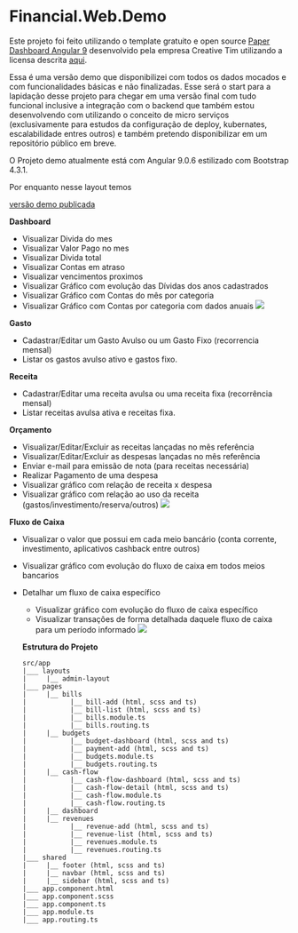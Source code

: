 # Financial.Web.Demo

Este projeto foi feito utilizando o template gratuito e open source [Paper Dashboard Angular 9](https://github.com/creativetimofficial/paper-dashboard-angular) desenvolvido pela empresa Creative Tim utilizando a licensa descrita [aqui](../master/LICENSE.md).

Essa é uma versão demo que disponibilizei com todos os dados mocados e com funcionalidades básicas e não finalizadas. Esse será o start para a lapidação desse projeto para chegar em uma versão final com tudo funcional inclusive a integração com o backend que também estou desenvolvendo com utilizando o conceito de micro serviços (exclusivamente para estudos da configuração de deploy, kubernates, escalabilidade entres outros) e também pretendo disponibilizar em um repositório público em breve.

O Projeto demo atualmente está com Angular 9.0.6 estilizado com Bootstrap 4.3.1.

Por enquanto nesse layout temos

[versão demo publicada](https://pauloderney.github.io/Financial.Web.Demo/#/pages/dashboard)

__Dashboard__
- Visualizar Divida do mes
- Visualizar Valor Pago no mes
- Visualizar Divida total
- Visualizar Contas em atraso
- Visualizar vencimentos proximos
- Visualizar Gráfico com evolução das Dívidas dos anos cadastrados
- Visualizar Gráfico com Contas do mês por categoria
- Visualizar Gráfico com Contas por categoria com dados anuais
![](../master/docs/dashboard.PNG?raw=true)

__Gasto__
- Cadastrar/Editar um Gasto Avulso ou um Gasto Fixo (recorrencia mensal)
- Listar os gastos avulso ativo e gastos fixo.

__Receita__
- Cadastrar/Editar uma receita avulsa ou uma receita fixa (recorrência mensal)
- Listar receitas avulsa ativa e receitas fixa.

__Orçamento__
- Visualizar/Editar/Excluir as receitas lançadas no mês referência
- Visualizar/Editar/Excluir as despesas lançadas no mês referência
- Enviar e-mail para emissão de nota (para receitas necessária)
- Realizar Pagamento de uma despesa
- Visualizar gráfico com relação de receita x despesa
- Visualizar gráfico com relação ao uso da receita (gastos/investimento/reserva/outros)
![](../master/docs/budget.PNG?raw=true)

__Fluxo de Caixa__
- Visualizar o valor que possui em cada meio bancário (conta corrente, investimento, aplicativos cashback entre outros)
- Visualizar gráfico com evolução do fluxo de caixa em todos meios bancarios
- Detalhar um fluxo de caixa específico
  - Visualizar gráfico com evolução do fluxo de caixa específico
  - Visualizar transações de forma detalhada daquele fluxo de caixa para um período informado
  ![](../master/docs/cash-flow.PNG?raw=true)
  
  __Estrutura do Projeto__
  ```
  src/app  
  |___ layouts  
  |     |__ admin-layout  
  |___ pages  
  |     |__ bills  
  |           |__ bill-add (html, scss and ts)  
  |           |__ bill-list (html, scss and ts)  
  |           |__ bills.module.ts  
  |           |__ bills.routing.ts  
  |     |__ budgets  
  |           |__ budget-dashboard (html, scss and ts)  
  |           |__ payment-add (html, scss and ts)  
  |           |__ budgets.module.ts  
  |           |__ budgets.routing.ts  
  |     |__ cash-flow  
  |           |__ cash-flow-dashboard (html, scss and ts)  
  |           |__ cash-flow-detail (html, scss and ts)  
  |           |__ cash-flow.module.ts  
  |           |__ cash-flow.routing.ts  
  |     |__ dashboard  
  |     |__ revenues  
  |           |__ revenue-add (html, scss and ts)  
  |           |__ revenue-list (html, scss and ts)  
  |           |__ revenues.module.ts  
  |           |__ revenues.routing.ts  
  |___ shared  
  |     |__ footer (html, scss and ts)  
  |     |__ navbar (html, scss and ts)  
  |     |__ sidebar (html, scss and ts)  
  |___ app.component.html  
  |___ app.component.scss  
  |___ app.component.ts  
  |___ app.module.ts  
  |___ app.routing.ts  
  ```
 
